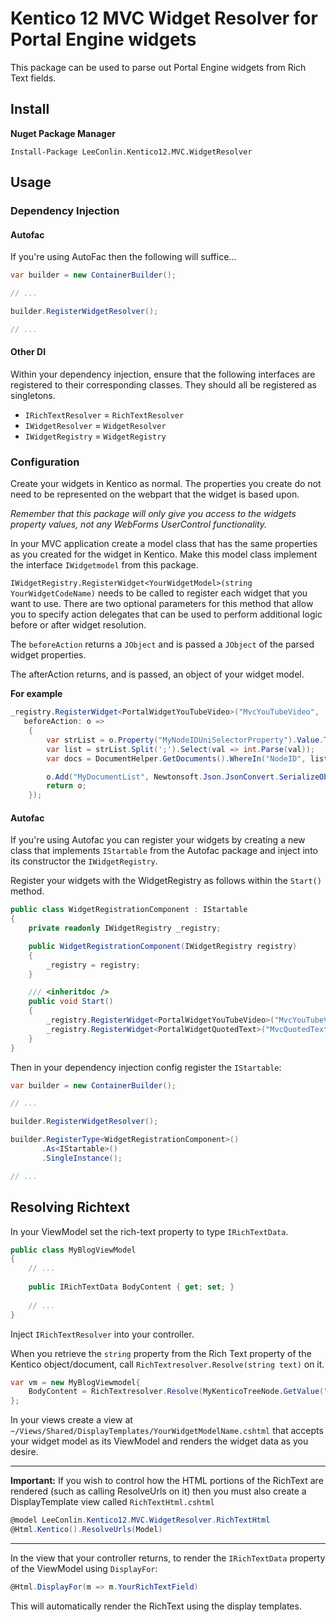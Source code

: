 # Kentico 12 MVC Widget Resolver for Portal Engine widgets

This package can be used to parse out Portal Engine widgets from Rich Text fields.

## Install

**Nuget Package Manager** 

```
Install-Package LeeConlin.Kentico12.MVC.WidgetResolver
```


## Usage

### Dependency Injection

#### Autofac

If you're using AutoFac then the following will suffice...

```csharp
var builder = new ContainerBuilder();

// ...

builder.RegisterWidgetResolver();

// ...
```

#### Other DI

Within your dependency injection, ensure that the following interfaces are registered to their corresponding classes. They should all be registered as singletons.

- `IRichTextResolver` = `RichTextResolver`
- `IWidgetResolver` = `WidgetResolver`
- `IWidgetRegistry` = `WidgetRegistry`

### Configuration

Create your widgets in Kentico as normal. The properties you create do not need to be represented on the webpart that the widget is based upon.

 *Remember that this package will only give you access to the widgets property values, not any WebForms UserControl functionality.*

In your MVC application create a model class that has the same properties as you created for the widget in Kentico. Make this model class implement the interface `IWidgetmodel` from this package.

`IWidgetRegistry.RegisterWidget<YourWidgetModel>(string YourWidgetCodeName)` needs to be called to register each widget that you want to use. There are two optional parameters for this method that allow you to specify action delegates that can be used to perform additional logic before or after widget resolution.

The `beforeAction` returns a `JObject` and is passed a `JObject` of the parsed widget properties.

The afterAction returns, and is passed, an object of your widget model.

**For example**

```csharp
_registry.RegisterWidget<PortalWidgetYouTubeVideo>("MvcYouTubeVideo", 
   beforeAction: o =>
    {
        var strList = o.Property("MyNodeIDUniSelectorProperty").Value.ToString();
        var list = strList.Split(';').Select(val => int.Parse(val));
        var docs = DocumentHelper.GetDocuments().WhereIn("NodeID", list);

        o.Add("MyDocumentList", Newtonsoft.Json.JsonConvert.SerializeObject(docs));
        return o;
    });
```

#### Autofac

If you're using Autofac you can register your widgets by creating a new class that implements `IStartable` from the Autofac package and inject into its constructor the `IWidgetRegistry`.

Register your widgets with the WidgetRegistry as follows within the `Start()` method.

```csharp
public class WidgetRegistrationComponent : IStartable
{
    private readonly IWidgetRegistry _registry;

    public WidgetRegistrationComponent(IWidgetRegistry registry)
    {
        _registry = registry;
    }

    /// <inheritdoc />
    public void Start()
    {
        _registry.RegisterWidget<PortalWidgetYouTubeVideo>("MvcYouTubeVideo");
        _registry.RegisterWidget<PortalWidgetQuotedText>("MvcQuotedText");
    }
}
```

Then in your dependency injection config register the `IStartable`:

```csharp
var builder = new ContainerBuilder();

// ...

builder.RegisterWidgetResolver();

builder.RegisterType<WidgetRegistrationComponent>()
       .As<IStartable>()
       .SingleInstance();

// ...
```

## Resolving Richtext

In your ViewModel set the rich-text property to type `IRichTextData`.

```csharp
public class MyBlogViewModel
{
    // ...
    
    public IRichTextData BodyContent { get; set; }
    
    // ...
}
```

Inject `IRichTextResolver` into your controller.

When you retrieve the `string` property from the Rich Text property of the Kentico object/document, call `RichTextresolver.Resolve(string text)` on it.

```csharp
var vm = new MyBlogViewmodel{
    BodyContent = RichTextresolver.Resolve(MyKenticoTreeNode.GetValue("BodyContent"))
};
```

In your views create a view at `~/Views/Shared/DisplayTemplates/YourWidgetModelName.cshtml` that accepts your widget model as its ViewModel and renders the widget data as you desire.

---

**Important:** If you wish to control how the HTML portions of the RichText are rendered (such as calling ResolveUrls on it) then you must also create a DisplayTemplate view called `RichTextHtml.cshtml`

```csharp
@model LeeConlin.Kentico12.MVC.WidgetResolver.RichTextHtml
@Html.Kentico().ResolveUrls(Model)
```

---

In the view that your controller returns, to render the `IRichTextData` property of the ViewModel using `DisplayFor`:

```csharp
@Html.DisplayFor(m => m.YourRichTextField)
```

This will automatically render the RichText using the display templates.